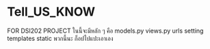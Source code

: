 # Tell_US_KNOW
FOR DSI202 PROJECT
ในนี้จะมีหลัก ๆ คือ models.py views.py urls setting templates static พวกนี้นะ ก็อปไปแปะเอาเอง
